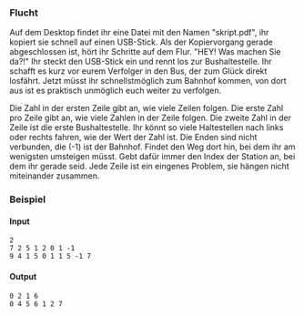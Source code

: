 ### Flucht
Auf dem Desktop findet ihr eine Datei mit den Namen "skript.pdf", ihr kopiert sie schnell
auf einen USB-Stick. Als der Kopiervorgang gerade abgeschlossen ist, hört ihr Schritte auf
dem Flur. "HEY! Was machen Sie da?!" Ihr steckt den USB-Stick ein und rennt los zur Bushaltestelle.
Ihr schafft es kurz vor eurem Verfolger in den Bus, der zum Glück direkt losfährt. Jetzt müsst ihr
schnellstmöglich zum Bahnhof kommen, von dort aus ist es praktisch unmöglich euch weiter zu verfolgen.



Die Zahl in der ersten Zeile gibt an, wie viele Zeilen folgen.
Die erste Zahl pro Zeile gibt an, wie viele Zahlen in der Zeile folgen.
Die zweite Zahl in der Zeile ist die erste Bushaltestelle. Ihr könnt so viele
Haltestellen nach links oder rechts fahren, wie der Wert der Zahl ist. Die Enden sind
nicht verbunden, die \(-1\) ist der Bahnhof. Findet den Weg dort hin, bei dem ihr
am wenigsten umsteigen müsst. Gebt dafür immer den Index der Station an, bei
dem ihr gerade seid. Jede Zeile ist ein eingenes Problem, sie hängen nicht miteinander zusammen.
### Beispiel
#### Input
```
2
7 2 5 1 2 0 1 -1 
9 4 1 5 0 1 1 5 -1 7
```

#### Output
```
0 2 1 6
0 4 5 6 1 2 7
```
